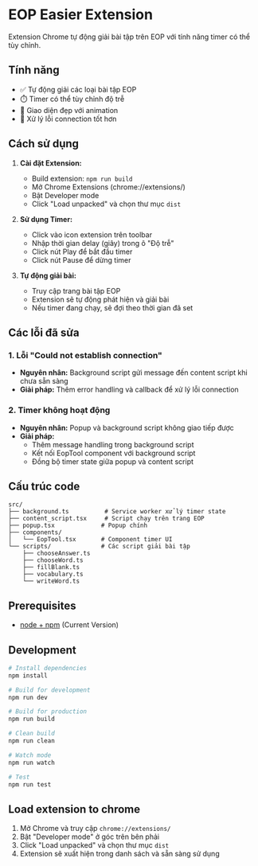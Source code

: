 # EOP Easier Extension

Extension Chrome tự động giải bài tập trên EOP với tính năng timer có thể tùy chỉnh.

## Tính năng

- ✅ Tự động giải các loại bài tập EOP
- ⏱️ Timer có thể tùy chỉnh độ trễ
- 🎯 Giao diện đẹp với animation
- 🔧 Xử lý lỗi connection tốt hơn

## Cách sử dụng

1. **Cài đặt Extension:**
   - Build extension: `npm run build`
   - Mở Chrome Extensions (chrome://extensions/)
   - Bật Developer mode
   - Click "Load unpacked" và chọn thư mục `dist`

2. **Sử dụng Timer:**
   - Click vào icon extension trên toolbar
   - Nhập thời gian delay (giây) trong ô "Độ trễ"
   - Click nút Play để bắt đầu timer
   - Click nút Pause để dừng timer

3. **Tự động giải bài:**
   - Truy cập trang bài tập EOP
   - Extension sẽ tự động phát hiện và giải bài
   - Nếu timer đang chạy, sẽ đợi theo thời gian đã set

## Các lỗi đã sửa

### 1. Lỗi "Could not establish connection"
- **Nguyên nhân:** Background script gửi message đến content script khi chưa sẵn sàng
- **Giải pháp:** Thêm error handling và callback để xử lý lỗi connection

### 2. Timer không hoạt động
- **Nguyên nhân:** Popup và background script không giao tiếp được
- **Giải pháp:**
  - Thêm message handling trong background script
  - Kết nối EopTool component với background script
  - Đồng bộ timer state giữa popup và content script

## Cấu trúc code

```
src/
├── background.ts          # Service worker xử lý timer state
├── content_script.tsx     # Script chạy trên trang EOP
├── popup.tsx             # Popup chính
├── components/
│   └── EopTool.tsx       # Component timer UI
└── scripts/              # Các script giải bài tập
    ├── chooseAnswer.ts
    ├── chooseWord.ts
    ├── fillBlank.ts
    ├── vocabulary.ts
    └── writeWord.ts
```

## Prerequisites

* [node + npm](https://nodejs.org/) (Current Version)

## Development

```bash
# Install dependencies
npm install

# Build for development
npm run dev

# Build for production
npm run build

# Clean build
npm run clean

# Watch mode
npm run watch

# Test
npm run test
```

## Load extension to chrome

1. Mở Chrome và truy cập `chrome://extensions/`
2. Bật "Developer mode" ở góc trên bên phải
3. Click "Load unpacked" và chọn thư mục `dist`
4. Extension sẽ xuất hiện trong danh sách và sẵn sàng sử dụng

